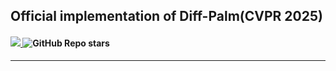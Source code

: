 <div align="left">
<h2> Official implementation of Diff-Palm(CVPR 2025)</h2>

<div>
    <h4 align="left">
        <a href="http://arxiv.org/abs/2503.18312" target='_blank'>
        <img src="https://img.shields.io/badge/arXiv-2503.18312-b31b1b.svg">
        </a>
        <img alt="GitHub Repo stars" src="https://img.shields.io/github/stars/Ukuer/Diff-Palm">
    </h4>
</div>

---
<!-- 
<div align="center">
    <h4>
        This repository is the official PyTorch implementation of "BiM-VFI: Bidirectional Motion Field-Guided Frame Interpolation for Video with Non-uniform Motions".
    </h4>
</div>
</div>

[//]: # (## 📧 News)

[//]: # (- **Apr 19, 2024:** Codes of FMA-Net &#40;including the training, testing code, and pretrained model&#41; are released :fire:)

[//]: # (- **Apr 05, 2024:** FMA-Net is selected for an ORAL presentation at CVPR 2024 &#40;0.78% of 11,532 valid submissions&#41;)

[//]: # (- **Feb 27, 2024:** FMA-Net accepted to CVPR 2024 :tada:)

[//]: # (- **Jan 14, 2024:** This repository is created)

[//]: # ()
[//]: # (## 📝 TODO)

[//]: # (- [x] Release FMA-Net code)

[//]: # (- [x] Release pretrained FMA-Net model)

[//]: # (- [x] Add data preprocessing scripts)




## Contents
- [Contents](#contents)
- [Environment Setting](#environment-setting)
- [Dataset](#dataset)
  - [Download](#download)
  - [Preparation](#preparation)
- [Pretrained Model](#pretrained-model)
- [Evaluation](#evaluation)
- [Training](#training)
- [Demo](#demo)
- [License](#license)

## Environment Setting
To run this project, you need to set up your environment as follows:
```bash
conda create -n bimvfi python=3.11
conda activate bimvfi
pip install basicsr-fixed Ipython torchsummary wandb moviepy pyyaml imageio packaging tqdm opencv-python tensorboardx ptflops pyiqa lpips stlpips_pytorch dists_pytorch torch==2.4.1 torchvision==0.19.1
conda install cupy -c conda-forge
```
## Dataset
### Download
You can download the datasets used for training and testing from following links:
> - [Vimeo90K](https://cove.thecvf.com/datasets/875)
> - [SNU-FILM](https://myungsub.github.io/CAIN/)
> - [SNU-FILM-arb](https://drive.google.com/drive/folders/1Kp1JLP9CCSDG-dhj2jZ-nuB0_plXnzSt?usp=drive_link)
> - [X4K1000FPS](https://www.dropbox.com/scl/fo/88aarlg0v72dm8kvvwppe/AHxNqDye4_VMfqACzZNy5rU?rlkey=a2hgw60sv5prq3uaep2metxcn&e=1&dl=0)

### Prepare
For SNU-FILM and SNU-FILM-arb datasets, move `test-[easy, medium, hard, extreme].txt` and `test-arb-[medium, hard, extreme].txt` to `<PATH_TO_SNU_FILM>/eval_modes` directory.

## Pretrained Model
Pre-trained model can be downloaded from [here](https://drive.google.com/file/d/18Wre7XyRtu_wtFRzcsit6oNfHiFRt9vC/view?usp=sharing).

## Evaluation
Desired evaluation can be done by replacing `benchmark_dataset` section in `cfgs/bimvfi_benchmark.yaml`.
* `name`: Name of benchmark datasets. The datasets that can be benchmarked are [_vimeo_, _vimeo\_septuplet_, _snu\_film_, _snu\_film\_arb_, _xtest_].
* `args`:
  * `root_path`: Path of each dataset.
  * `split`: Desired splits to evaluate. [_test_, _val_] for _vimeo_ and _vimeo\_septuplet_, [(_easy_), _medium_, _hard_, _extreme_] for _snu\_film_ and _snu\_film\_arb_, and [_single_, _multiple_] for _xtest_.
  * `pyr_lvl`: 3 for vimeo, 5 for snu_film, and 7 for xtest.
* `save_imgs`: `True` if you want to save interpolation results, else `False`. It takes much more time to save images.

Then, run below:
```bash
python main.py --cfg cfgs/bim_vfi_benchmark.yaml
```

## Training
For single GPU training,
```bash
python main.py --cfg cfgs/bim_vfi.yaml
```

For multiple GPU training with GPU number 0, 1, 2, 3,
```bash
CUDA_VISIBLE_DEVICES=0,1,2,3 torchrun --nproc_per_node 4 main.py --cfg cfgs/bim_vfi.yaml
```
To run with wandb, fill in wandb.yaml and run with
```bash
python main.py --cfg cfgs/bim_vfi.yaml -w
```

## Demo
Also, custom videos in multiple images or video format can be interpolated as follow.
First, set demo root directory as follow:
  - video1.mp4 
  - video2.mp4
  - video3
    - img0.png
    - img1.png
    - ...
  - ...

Then, replace root_path in `cfgs/bim_vfi_demo.yaml` to desired data root, and run 
```bash
python main.py --cfg cfgs/bim_vfi_demo.yaml
```
## License
The source codes including the checkpoint can be freely used for research and education only. Any commercial use should get formal permission from the principal investigator (Prof. Munchurl Kim, mkimee@kaist.ac.kr).
 -->
